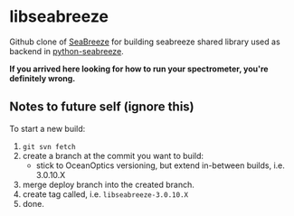 # libseabreeze

Github clone of [SeaBreeze](https://sourceforge.net/p/seabreeze) for building seabreeze shared library used as backend in [python-seabreeze](https://github.com/ap--/python-seabreeze).

**If you arrived here looking for how to run your spectrometer, you're definitely wrong.**

## Notes to future self (ignore this) ##

To start a new build:
 1. `git svn fetch`
 2. create a branch at the commit you want to build:
     - stick to OceanOptics versioning, but extend in-between builds, i.e. 3.0.10.X
 3. merge deploy branch into the created branch.
 4. create tag called, i.e. `libseabreeze-3.0.10.X`
 5. done.

